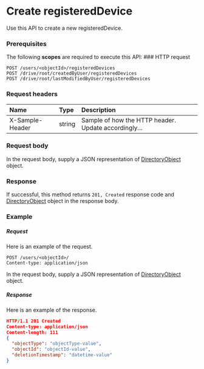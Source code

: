 # Create registeredDevice

Use this API to create a new registeredDevice.
### Prerequisites
The following **scopes** are required to execute this API: ### HTTP request
<!-- { "blockType": "ignored" } -->
```http
POST /users/<objectId>/registeredDevices
POST /drive/root/createdByUser/registeredDevices
POST /drive/root/lastModifiedByUser/registeredDevices

```
### Request headers
| Name       | Type | Description|
|:---------------|:--------|:----------|
| X-Sample-Header  | string  | Sample of how the HTTP header. Update accordingly...|

### Request body
In the request body, supply a JSON representation of [DirectoryObject](../resources/directoryobject.md) object.


### Response
If successful, this method returns `201, Created` response code and [DirectoryObject](../resources/directoryobject.md) object in the response body.

### Example
##### Request
Here is an example of the request.
<!-- {
  "blockType": "request",
  "name": "create_directoryobject_from_user"
}-->
```http
POST /users/<objectId>/
Content-type: application/json
```
In the request body, supply a JSON representation of [DirectoryObject](../resources/directoryobject.md) object.
##### Response
Here is an example of the response.
<!-- {
  "blockType": "response",
  "truncated": false,
  "@odata.type": "directoryobject"
} -->
```json
HTTP/1.1 201 Created
Content-type: application/json
Content-length: 111
{
  "objectType": "objectType-value",
  "objectId": "objectId-value",
  "deletionTimestamp": "datetime-value"
}
```

<!-- uuid: ba450988-20e6-4e1e-bbd0-d501a1748b0a
2015-10-14 23:39:43 UTC -->
<!-- {
  "type": "#page.annotation",
  "description": "Create registeredDevice",
  "keywords": "",
  "section": "documentation",
  "tocPath": ""
}-->